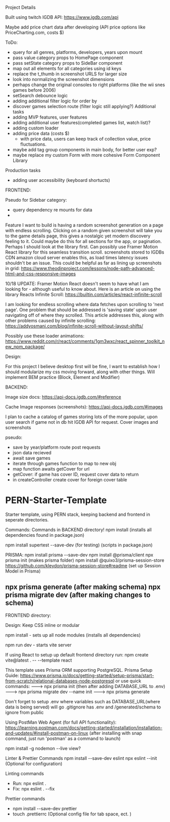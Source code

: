 Project Details

Built using twitch IGDB API: https://www.igdb.com/api 

Maybe add price chart data after developing (API price options like PriceCharting.com, costs $)

ToDo:
  - query for all genres, platforms, developers, years upon mount
  - pass value category props to HomePage component
  - pass setState category props to SideBar component
  - map out all elements for all categories using id keys 
  - replace the t_thumb in screenshot URLS for larger size
  - look into normalizing the screenshot dimensions 
  - perhaps change the original consoles to right platforms (like the wii snes games before 2006)
  - setSearch debounce logic
  - adding additional filter logic for order by
  - discover games selection route (filter logic still applying?)
Additional tasks
  - adding MVP features, user features 
  - adding additional user features(completed games list, watch list)?
  - adding custom loader
  - adding price data (costs $)
    - with price data, users can keep track of collection value, price fluctuations. 
  - maybe add tag group components in main body, for better user exp?
  - maybe replace my custom Form with more cohesive Form Component Library
  
Production tasks
  - adding user accessibility (keyboard shortucts)



FRONTEND:

Pseudo for Sidebar category:
  - query dependency re mounts for data
  - 
Feature I want to build is having a random screenshot generation on a page with 
endless scrolling. Clicking on a random given screenshot will take you to the game details page, this gives a nostalgic yet modern discovery feeling to it. Could maybe do this for all sections for the app, or pagination. Perhaps I should look at the library
first.
Can possibly use Framer Motion React library for this seamless transition scroll.
screenshots stored to IGDBs CDN amazon cloud server enables this, as load times latency issues shouldn't be an issue.
This could be helpful as far as lining up screenshots in grid: https://www.theodinproject.com/lessons/node-path-advanced-html-and-css-responsive-images

10/18 UPDATE: Framer Motion React doesn't seem to have what I am looking for - although useful to know about.
Here is an article on using the library Reacts Infinite Scroll:
https://builtin.com/articles/react-infinite-scroll 

I am looking for endless scrolling where data fetches upon scrolling to 'next page'. One problem that should be addressed is 'saving state' upon user navigating off of where they scrolled. 
This article addresses this, along with other problems caused by infinite scrolling: https://addyosmani.com/blog/infinite-scroll-without-layout-shifts/

Possibly use these loader animations:
https://www.reddit.com/r/react/comments/1gm3wxc/react_spinner_toolkit_new_npm_package/


Design:

For this project I believe desktop first will be fine, I want to establish how I should modularize my css moving forward, along with other things.
Will implement BEM practice (Block, Element and Modifier)



BACKEND:

Image size docs: https://api-docs.igdb.com/#reference

Cache Image responses (screenshots): https://api-docs.igdb.com/#images

I plan to cache a catalog of games storing lots of the more popular,
upon user search if game not in db hit IGDB API for request. Cover images and screenshots 


pseudo:
 - save by year/platform route post requests 
 - json data recieved
 - await save games
 - iterate through games function to map to new obj
 - map function awaits getCover for url
 - getCover: if game has cover ID, request cover data to return
 - in createController create cover for foreign cover table


# PERN-Starter-Template
Starter template, using PERN stack, keeping backend and frontend in seperate directories. 


Commands:
Commands in BACKEND directory!
npm install (installs all dependencies found in package.json)

npm install supertest --save-dev (for testing) (scripts in package.json)


PRISMA:
npm install prisma --save-dev
npm install @prisma/client
npx prisma init  (makes prisma folder)
npm install @quixo3/prisma-session-store  https://github.com/kleydon/prisma-session-store#readme   (set up Session Model in Prisma) 


npx prisma generate (after making schema)
npx prisma migrate dev (after making changes to schema)
 ----------------------------------------------------------------------
FRONTEND directory:

Design: Keep CSS inline or modular

npm install - sets up all node modules (installs all dependencies)

npm run dev - starts vite server

If using React to setup up default frontend directory run: 
npm create vite@latest . -- --template react


This template uses Prisma ORM supporting PostgreSQL. 
Prisma Setup Guide: https://www.prisma.io/docs/getting-started/setup-prisma/start-from-scratch/relational-databases-node-postgresql 
or use quick commands: 
 ---> npx prisma init  (then after adding DATABASE_URL to .env)  ---> npx prisma migrate dev --name init  ---> npx prisma generate

Don't forget to setup .env where variables such as DATABASE_URL(where data is being served) will go
.gitignore has .env and /generated/schema to ignore from public 

Using PostMan Web Agent (for full API functionality): https://learning.postman.com/docs/getting-started/installation/installation-and-updates/#install-postman-on-linux   (after installing with snap command, just run 'postman' as a command to launch)

npm install -g nodemon --live view? 

Linter & Prettier Commands
npm install --save-dev eslint
npx eslint --init   (Optional for configuration)  

Linting commands
- Run: npx eslint .
- Fix: npx eslint . --fix

Prettier commands
- npm install --save-dev prettier
- touch .prettierrc  (Optional config file for tab space, ect. )